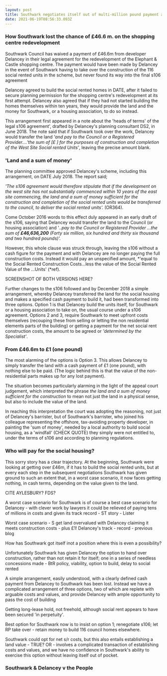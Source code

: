 ```yaml
---
layout: post
title: Southwark negotiates itself out of multi-million pound payment at the Elephant
date: 2021-06-19T08:56:33.093Z
---
```

### How Southwark lost the chance of £46.6 m. on the shopping centre redevelopment

Southwark Council has waived a payment of £46.6m from developer Delancey in their legal agreement for the redevelopment of the Elephant & Castle shopping centre. The payment would have been made by Delancey in the event of Southwark having to take over the construction of the 116 social rented units in the scheme, but never found its way into the final s106 agreement

Delancey agreed to build the social rented homes in DATE, after it failed to secure planning permission for the shopping centre's redevelopment at its first attempt.   Delancey also agreed that if they had not started building the homes themselves within ten years, they would provide the land and the money for Southwark, or a housing association, to do so instead.

This arrangement first appeared in a note about the 'heads of terms' of the legal s106 agreement', drafted by Delancey's planning consultant DS2, in June 2018.  The note said that if Southwark took over the work, Delancey would transfer the land *'and pay to the Council or a Registered Provider....'the sum of \[£    ] for the purposes of construction and completion of the West Site Social rented Units'*, leaving the precise amount blank.

### 'Land and a sum of money'

The planning committee approved Delancey's scheme, including this arrangement, on DATE July  2018.  The report said;

*'The s106 agreement would therefore stipulate that if the development  on the west site has not substantially commenced within 10 years of the east site commencing, the land and a sum of money sufficient for the construction and completion of the social rented units would be transferred to the council, to deliver the social rented units'.* (OR364).

Come October 2016 words to this effect duly appeared in an early draft of the s106, saying that Delancey would transfer the land to the Council (or housing association) and '*..pay to the Council or Registered Provider ...the sum of **£46,636,200** (Forty six million, six hundred and thirty six thousand and two hundred pounds)'.*

However, this whole clause was struck through, leaving the s106 without a cash figure for the payment and with Delancey are no longer paying the full construction costs.  Instead it would pay an unspecified amount, *'equal to the Social Rented Construction Costs...less the value of the Social Rented Value of the ...Units' (*ref).

SCREENSHOT OF BOTH VERSIONS HERE?

Further changes to the s106 followed and by December 2018 a simple arrangement, whereby Delancey transferred the land for the social housing and makes a specified cash payment to build it, had been transformed into three options.  Option 1 is that Delancey build the units itself, for Southwark or a housing association to take on, the usual course under a s106 agreement.  Options 2 and 3, require Southwark to meet upfront costs themselves (recouping these from selling or letting the non residential elements parts of the building) or getting a payment for the net social rent construction costs, the amount to be agreed or *'determined by the Specialist'*. 

### From £46.6m to £1 (one pound)

The most alarming of the options is Option 3.  This allows Delancey to simply transfer the land with a cash payment of £1 (one pound), with nothing else to be paid.  (The logic behind this is that the value of the non-residential parts makes up for any lost payment).

The situation becomes particularly alarming in the light of the appeal court judgement, which interpreted the phrase *the land and a sum of money sufficient for the construction* to mean not just the land in a physical sense, but also to include the value of the land.

In reaching this interpretation the court was adopting the reasoning, not just of Delancey's barrister, but of Southwark's barrister, who joined his colleague representing the offshore, tax-avoiding property developer, in painting the 'sum of money', needed by a local authority to build social housing, as a 'windfall' (CHECK QUOTE) they simply were not entitled to, under the terms of s106 and according to planning regulations. 

### Who will pay for the social housing?

This sorry story has a clear trajectory. At the beginning, Southwark were looking at getting over £46m, if it has to build the social rented units, but at every each step in the subsequent negotiations Southwark has given ground to such an extent that, in a worst case scenario, it now faces getting nothing, in cash terms, depending on the value given to the land.

CITE AYLESBURY? FDS?

A worst case scenario for Southwark is of course a best case scenario for Delancey - with clever work by lawyers it could be relieved of paying tens of millions in costs and given its track record - ST story -  Lister

 Worst case scenario - S get land overvalued with Delancey claiming it meets construction costs  - plus £1!  Delancey's track - record - previous blog

How has Southwark got itself inot a position where this is even a possibility?

Unfortunately Southwark has given Delancey the option to hand over construction, rather than not retain it for itself; one in a series of needless concessions made - BtR policy, viability, option to build, delay to social rented

A simple arrangement, easily understood, with a clearly defined cash payment from Delancey to Southwark has been lost. Instead we have a complicated arrangement of three options, two of which are replete with arguable costs and values, and provide Delancey with ample opportunity to pass the cost of building 

Getting long-lease hold, not freehold, although social rent appears to have been secured 'in perpetuity'.

Best option for Southwark now is to insist on option 1; renegotiate s106; let RP take over - retain money to build 116 council homes elsewhere.

Southwark could opt for net s/r costs, but this also entails establishing a land value - TRUE? OR - involves a complicated transaction of establishing costs and values, and we have no confidence in Southwark's ability to exercise this option without leaving itself out of pocket.

### Southwark & Delancey v the People
